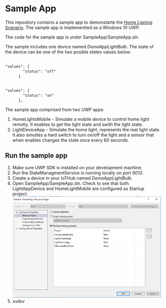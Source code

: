# Sample App

This repository contains a sample app to demonstarte the [Home Ligning Scenario](lightsSampleScenario.md).
The sample app is implementted as a Windows 10 UWP.

The code for the sample app is under SampleApp/SampleApp.sln

The sample includes one device named *DemoAppLightBulb*.
The state of the device can be one of the two posible states values below:

```

"values": {
        "status": "off"
      }
```
```
      
"values": {
        "status": "on"
      },

```



The sample app comprised from two UWP apps:

1. HomeLightsMobile - Simulate a mobile device to control home light remotly. It enables to get the light state and swith the light state.
2. LightDeviceApp - Simulate the home light, represents the real light state. It also simultes a hard switch to turn on/off the light and a sensor that when enables changes the state once every 60 seconds.

## Run the sample app

1. Make sure UWP SDK is installed on your development machine.
2. Run the StateManagmentService is running locally on port *9013*.
2. Create a device in your IoTHub named *DemoAppLightBulb*.
3. Open SampleApp/SampleApp.sln. Check to see that both LightAppDevice and HomeLightMobile are configured as Startup project.
        ![startup](images/startup.PNG)
4. xvdsv



